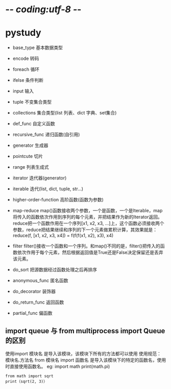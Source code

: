 # -*- coding:utf-8 -*-
# pystudy

* base_type   基本数据类型
* encode      转码
* foreach     循环
* ifelse      条件判断
* input       输入
* tuple       不变集合类型
* collections 集合类型(list 列表、dict 字典、set集合)

* def_func    自定义函数
* recursive_func 递归函数(自引用)
* generator   生成器
* pointcute   切片
* range       列表生成式
* iterator    迭代器(generator)
* iterable    迭代(list, dict, tuple, str...)

* higher-order-function 高阶函数(函数为参数)
* map-reduce  map()函数接收两个参数，一个是函数，一个是Iterable，map将传入的函数依次作用到序列的每个元素，并把结果作为新的Iterator返回。reduce把一个函数作用在一个序列[x1, x2, x3, ...]上，这个函数必须接收两个参数，reduce把结果继续和序列的下一个元素做累积计算，其效果就是：reduce(f, [x1, x2, x3, x4]) = f(f(f(x1, x2), x3), x4)
* filter      filter()接收一个函数和一个序列。和map()不同的是，filter()把传入的函数依次作用于每个元素，然后根据返回值是True还是False决定保留还是丢弃该元素。
* do_sort     把源数据经过函数处理之后再排序

* anonymous_func 匿名函数
* do_decorator   装饰器
* do_return_func 返回函数
* partial_func   偏函数

import queue 与 from multiprocess import Queue 的区别
----
使用import 模块名  是导入该模块，该模块下所有的方法都可以使用  使用规范： 模块名.方法名
from 模块名 import 函数名    是导入该模块下的特定的函数名，使用时直接使用函数名。
eg:
    import math
    print(math.pi)

    from math import sqrt
    print（sqrt(2, 3)）